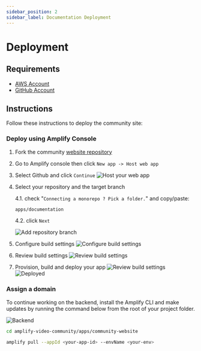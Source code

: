```yaml
---
sidebar_position: 2
sidebar_label: Documentation Deployment
---
```

# Deployment

## Requirements
* [AWS Account](https://aws.amazon.com/account/)
* [GitHub Account](https://github.com)

## Instructions
Follow these instructions to deploy the community site:

### Deploy using Amplify Console

1. Fork the community [website repository](https://github.com/aws-samples/amplify-video-community)

2. Go to Amplify console then click `New app -> Host web app`
3. Select Github and click `Continue`
![Host your web app](./images/host-your-webapp.png)
4. Select your repository and the target branch
    
    4.1. check "`Connecting a monorepo ? Pick a folder.`" and copy/paste:
    ```bash
    apps/documentation
    ```
    4.2. click `Next`
    
    ![Add repository branch](./images/add-repo-branch.png)

5. Configure build settings
![Configure build settings](./images/build-settings.png)
6. Review build settings
![Review build settings](./images/review.png)
7. Provision, build and deploy your app
![Review build settings](./images/provision.png)
![Deployed](./images/done.png)

### Assign a domain
To continue working on the backend, install the Amplify CLI and make updates by running the command below from the root of your project folder.

![Backend](./images/backend.png)

```bash
cd amplify-video-community/apps/community-website
```

```bash
amplify pull --appId <your-app-id> --envName <your-env>
```